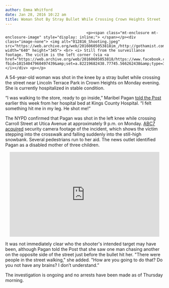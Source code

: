 ```yaml
---
author: Emma Whitford
date: Jan 28, 2016 10:22 am
title: Woman Shot By Stray Bullet While Crossing Crown Heights Street
---
```


	
										<p><span class="mt-enclosure mt-enclosure-image" style="display: inline;"> </span></p><div class="image-none"> <img alt="012816_Shooting.jpeg" src="https://web.archive.org/web/20160605053818im_/http://gothamist.com/attachments/nyc_ewhitford/012816_Shooting.jpeg" width="640" height="345"> <br> <i> Still from the surveillance footage. The victim is the left corner (via <a href="https://web.archive.org/web/20160605053818/https://www.facebook.com/photo.php?fbid=10154047960497439&amp;set=a.82219682438.77745.566262438&amp;type=3&amp;theater">Facebook</a>). </i></div> <p></p>

<p>A 54-year-old woman was shot in the knee by a stray bullet while crossing the street near Lincoln Terrace Park in Crown Heights on Monday evening. She is currently hospitalized in stable condition. </p>

<p>&#x201C;I was walking to the store, ready to go inside,&#x201D; Maribel Pagan <a href="https://web.archive.org/web/20160605053818/http://nypost.com/2016/01/26/bystander-struck-by-stray-bullet-while-walking-to-store/">told the Post</a> earlier this week from her hospital bed at Kings County Hospital. &#x201C;I felt something hit me in my leg. He shot me!&#x201D;</p>

<p>The NYPD confirmed that Pagan was shot in the left knee while crossing Carroll Street at Utica Avenue at approximately 9 p.m. on Monday. <a href="https://web.archive.org/web/20160605053818/http://abc7ny.com/news/caught-on-camera-woman-struck-by-stray-bullet-in-brooklyn/1176742/">ABC7 acquired</a> security camera footage of the incident, which shows the victim stepping into the crosswalk and falling suddenly into the still-high snowbank. Several pedestrians run to her aid. The news outlet identified Pagan as a disabled mother of three children. </p>

<center><iframe width="476" height="270" src="https://web.archive.org/web/20160605053818if_/http://abc7ny.com/video/embed/?pid=1176742" frameborder="0" allowfullscreen></iframe></center>

<p>It was not immediately clear who the shooter&apos;s intended target may have been, although Pagan told the Post that she saw one man chasing another on the opposite side of the street just before the bullet hit her. &quot;There were people in the street walking,&quot; she added. &quot;How are you going to do that? Do you not have any brains? I don&#x2019;t understand.&#x201D;</p>

<p>The investigation is ongoing and no arrests have been made as of Thursday morning. </p>					
										
									
				